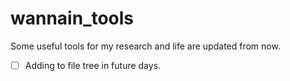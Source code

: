 # wannain_tools
Some useful tools for my research and life are updated from now.

- [ ] Adding to file tree in future days.

